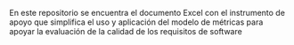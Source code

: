 En este repositorio se encuentra el documento Excel con el instrumento de apoyo que simplifica el uso y aplicación del modelo de métricas para apoyar la evaluación de la calidad de los requisitos de software
